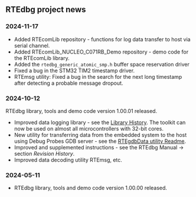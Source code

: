 ## **RTEdbg project news**

### 2024-11-17
* Added RTEcomLib repository - functions for log data transfer to host via serial channel.
* Added RTEcomLib_NUCLEO_C071RB_Demo repository - demo code for the RTEcomLib library.
* Added the `rtedbg_generic_atomic_smp.h` buffer space reservation driver
* Fixed a bug in the STM32 TIM2 timestamp driver.
* RTEmsg utility: Fixed a bug in the search for the next long timestamp after detecting a probable message dropout.

### 2024-10-12
RTEdbg library, tools and demo code version 1.00.01 released.
* Improved data logging library - see the [Library History](https://github.com/RTEdbg/RTElib/blob/master/History.md). The toolkit can now be used on almost all microcontrollers with 32-bit cores.
* New utility for transferring data from the embedded system to the host using Debug Probes GDB server - see the [RTEgdbData utility Readme](https://github.com/RTEdbg/RTEgdbData/blob/master/Readme.md).
* Improved and supplemented instructions - see the RTEdbg Manual &rarr; section *Revision History*.
* Improved data decoding utility RTEmsg, etc.
### 2024-05-11
* RTEdbg library, tools and demo code version 1.00.00 released.
<br>

